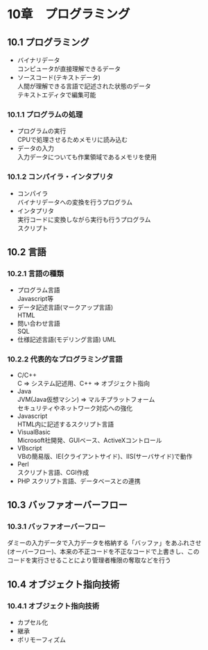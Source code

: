 # 10章　プログラミング
## 10.1 プログラミング
* バイナリデータ  
コンピュータが直接理解できるデータ
* ソースコード(テキストデータ)  
人間が理解できる言語で記述された状態のデータ  
テキストエディタで編集可能

### 10.1.1 プログラムの処理
* プログラムの実行  
CPUで処理させるためメモリに読み込む
* データの入力  
入力データについても作業領域であるメモリを使用

### 10.1.2 コンパイラ・インタプリタ
* コンパイラ  
バイナリデータへの変換を行うプログラム
* インタプリタ  
実行コードに変換しながら実行も行うプログラム  
スクリプト  

## 10.2 言語
### 10.2.1 言語の種類
* プログラム言語  
Javascript等
* データ記述言語(マークアップ言語)  
HTML
* 問い合わせ言語  
SQL
* 仕様記述言語(モデリング言語)
UML

### 10.2.2 代表的なプログラミング言語
* C/C++  
C => システム記述用、C++ => オブジェクト指向
* Java  
JVM(Java仮想マシン) => マルチプラットフォーム  
セキュリティやネットワーク対応への強化
* Javascript  
HTML内に記述するスクリプト言語
* VisualBasic  
Microsoft社開発、GUIベース、ActiveXコントロール
* VBscript  
VBの簡易版、IE(クライアントサイド)、IIS(サーバサイド)で動作
* Perl  
スクリプト言語、CGI作成
* PHP
スクリプト言語、データベースとの連携

## 10.3 バッファオーバーフロー
### 10.3.1 バッファオーバーフロー  
ダミーの入力データで入力データを格納する「バッファ」をあふれさせ  
(オーバーフロー)、本来の不正コードを不正なコードで上書きし、この  
コードを実行させることにより管理者権限の奪取などを行う

## 10.4 オブジェクト指向技術
### 10.4.1 オブジェクト指向技術
* カプセル化
* 継承
* ポリモーフィズム
